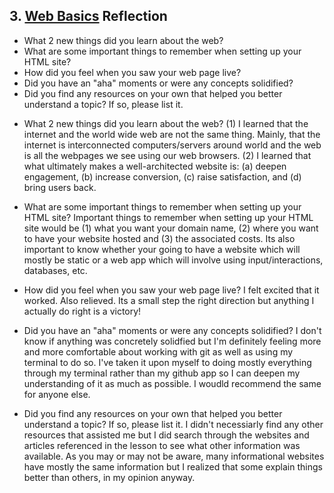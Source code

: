 ## 3. [Web Basics](3_web_basics/readme.md) Reflection

* What 2 new things did you learn about the web?
* What are some important things to remember when setting up your HTML site?
* How did you feel when you saw your web page live?
* Did you have an "aha" moments or were any concepts solidified?
* Did you find any resources on your own that helped you better understand a topic? If so, please list it.

<!-- Add your reflection here. Remove the comment markers -->
* What 2 new things did you learn about the web?
	(1) I learned that the internet and the world wide web are not the same thing.  Mainly, that the internet is interconnected computers/servers around world and the web is all the webpages we see using our web browsers. 
	(2) I learned that what ultimately makes a well-architected website is:  (a) deepen engagement, (b) increase conversion, (c) raise satisfaction, and (d) bring users back.
* What are some important things to remember when setting up your HTML site?
	Important things to remember when setting up your HTML site would be (1) what you want your domain name, (2) where you want to have your website hosted and (3) the associated costs.  Its also important to know whether your going to have a website which will mostly be static or a web app which will involve using input/interactions, databases, etc. 
* How did you feel when you saw your web page live?
	I felt excited that it worked.  Also relieved.  Its a small step the right direction but anything I actually do right is a victory!
* Did you have an "aha" moments or were any concepts solidified?
	I don't know if anything was concretely solidfied but I'm definitely feeling more and more comfortable about working with git as well as using my terminal to do so.  I've taken it upon myself to doing mostly everything through my terminal rather than my github app so I can deepen my understanding of it as much as possible.  I woudld recommend the same for anyone else.

* Did you find any resources on your own that helped you better understand a topic? If so, please list it.
	I didn't necessiarly find any other resources that assisted me but I did search through the websites and articles referenced in the lesson to see what other information was available.  As you may or may not be aware, many informational websites have mostly the same information but I realized that some explain things better than others, in my opinion anyway. 